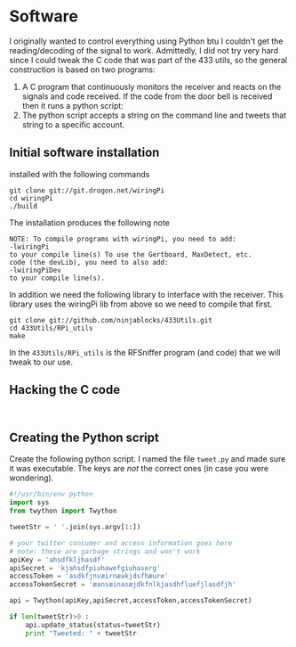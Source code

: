 # Software

I originally wanted to control everything using Python btu I couldn't
get the reading/decoding of the signal to work. Admittedly, I did not
try very hard since I could tweak the C code that was part of the 433
utils, so the general construction is based on two programs:

1. A C program that continuously monitors the receiver and reacts on
   the signals and code received. If the code from the door bell is
   received then it runs a python script:
2. The python script accepts a string on the command line and tweets
that string to a specific account.


## Initial software installation

installed with the following commands

```
git clone git://git.drogon.net/wiringPi
cd wiringPi
./build
```
The installation produces the following note
```
NOTE: To compile programs with wiringPi, you need to add:
-lwiringPi
to your compile line(s) To use the Gertboard, MaxDetect, etc.
code (the devLib), you need to also add:
-lwiringPiDev
to your compile line(s).
```


In addition we need the following library to interface with the
receiver. This library uses the wiringPi lib from above so we need to
compile that first.

```
git clone git://github.com/ninjablocks/433Utils.git
cd 433Utils/RPi_utils
make
```

In the `433Utils/RPi_utils` is the RFSniffer program (and code) that
we will tweak to our use.


## Hacking the C code


```cpp



```


## Creating the Python script

Create the following python script. I named the file `tweet.py` and
made sure it was executable. The keys are *not* the correct ones (in
case you were wondering).

```python
#!/usr/bin/env python
import sys
from twython import Twython

tweetStr = ' '.join(sys.argv[1:])

# your twitter consumer and access information goes here
# note: these are garbage strings and won't work
apiKey = 'ahsdfkljhasdf'
apiSecret = 'kjahsdfpiuhawefgiuhaserg'
accessToken = 'asdkfjnvæirnæakjdsfhæure'
accessTokenSecret = 'æansæinasæjdkfnlkjasdhfluefjlasdfjh'

api = Twython(apiKey,apiSecret,accessToken,accessTokenSecret)

if len(tweetStr)>0 :
    api.update_status(status=tweetStr)
    print "Tweeted: " + tweetStr
```


